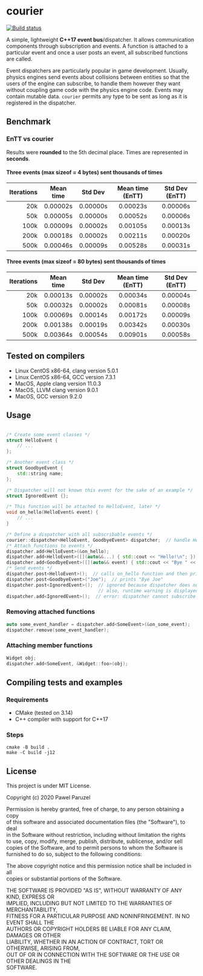 # courier

[![Build status](https://github.com/reconndev/courier/workflows/build/badge.svg)](https://github.com/reconndev/courier/actions)

A simple, lightweight **C++17 event bus**/dispatcher.
It allows communication components through subscription and events. A function is attached to a particular event and once a user posts an event, all subscribed functions are called.

Event dispatchers are particularly popular in game development. Usually, physics engines send events about collisions between entities so that the users of the engine can subscribe, to handle them however they want without coupling game code with the physics engine code. Events may contain mutable data. `courier` permits any type to be sent as long as it is registered in the dispatcher.

## Benchmark
### EnTT vs courier

Results were **rounded** to the 5th decimal place. Times are represented in **seconds**.

#### Three events (max sizeof = 4 bytes) sent thousands of times

| Iterations | Mean time | Std Dev  | Mean time (EnTT) | Std Dev (EnTT) |
| ---------: |:---------:| :-------:| :--------------: | :-------------:|
| 20k        | 0.00002s  | 0.00000s | 0.00023s         | 0.00006s       |
| 50k        | 0.00005s  | 0.00000s | 0.00052s         | 0.00006s       |
| 100k       | 0.00009s  | 0.00002s | 0.00105s         | 0.00013s       |
| 200k       | 0.00018s  | 0.00002s | 0.00211s         | 0.00020s       |
| 500k       | 0.00046s  | 0.00009s | 0.00528s         | 0.00031s       |

#### Three events (max sizeof = 80 bytes) sent thousands of times
| Iterations | Mean time | Std Dev  | Mean time (EnTT) | Std Dev (EnTT) |
| ---------: |:---------:| :-------:| :--------------: | :------------: |
| 20k        | 0.00013s  | 0.00002s | 0.00034s         | 0.00004s       |
| 50k        | 0.00032s  | 0.00002s | 0.00081s         | 0.00008s       |
| 100k       | 0.00069s  | 0.00014s | 0.00172s         | 0.00009s       |
| 200k       | 0.00138s  | 0.00019s | 0.00342s         | 0.00030s       |
| 500k       | 0.00364s  | 0.00054s | 0.00901s         | 0.00058s       |

## Tested on compilers
* Linux CentOS x86-64, clang version 5.0.1
* Linux CentOS x86-64, GCC version 7.3.1
* MacOS, Apple clang version 11.0.3 
* MacOS, LLVM clang version 9.0.1
* MacOS, GCC version 9.2.0

## Usage
```cpp

/* Create some event classes */
struct HelloEvent {
    // ...
};

/* Another event class */
struct GoodbyeEvent {
    std::string name;
};

/* Dispatcher will not known this event for the sake of an example */
struct IgnoredEvent {};

/* This function will be attached to HelloEvent, later */
void on_hello(HelloEvent& event) {
    // ...
}

/* Define a dispatcher with all subscribable events */
courier::dispatcher<HelloEvent, GoodbyeEvent> dispatcher;  // handle HelloEvent and GoodbyeEvent
/* Attach functions to events */
dispatcher.add<HelloEvent>(&on_hello);
dispatcher.add<HelloEvent>([](auto&&...) { std::cout << "Hello!\n"; });
dispatcher.add<GoodbyeEvent>([](auto&& event) { std::cout << "Bye " << event.name << '\n'; });
/* Send events */
dispatcher.post<HelloEvent>();  // calls on_hello function and then prints "Hello!"
dispatcher.post<GoodbyeEvent>("Joe");  // prints "Bye Joe"
dispatcher.post<IgnoredEvent>();  // ignored because dispatcher does not know IgnoredEvent
                                  // also, runtime warning is displayed
dispatcher.add<IgnoredEvent>();  // error: dispatcher cannot subscribe to an unspecified event
```

### Removing attached functions
```cpp
auto some_event_handler = dispatcher.add<SomeEvent>(&on_some_event);
dispatcher.remove(some_event_handler);
```

### Attaching member functions
```cpp
Widget obj;
dispatcher.add<SomeEvent, &Widget::foo>(obj);
```

## Compiling tests and examples
### Requirements
* CMake (tested on 3.14)
* C++ compiler with support for C++17

### Steps
```shell
cmake -B build .
make -C build -j12
```
## License

This project is under MIT License.

Copyright (c) 2020 Pawel Paruzel

Permission is hereby granted, free of charge, to any person obtaining a copy  
of this software and associated documentation files (the "Software"), to deal  
in the Software without restriction, including without limitation the rights  
to use, copy, modify, merge, publish, distribute, sublicense, and/or sell  
copies of the Software, and to permit persons to whom the Software is  
furnished to do so, subject to the following conditions:  


The above copyright notice and this permission notice shall be included in all  
copies or substantial portions of the Software.  


THE SOFTWARE IS PROVIDED "AS IS", WITHOUT WARRANTY OF ANY KIND, EXPRESS OR  
IMPLIED, INCLUDING BUT NOT LIMITED TO THE WARRANTIES OF MERCHANTABILITY,  
FITNESS FOR A PARTICULAR PURPOSE AND NONINFRINGEMENT. IN NO EVENT SHALL THE  
AUTHORS OR COPYRIGHT HOLDERS BE LIABLE FOR ANY CLAIM, DAMAGES OR OTHER  
LIABILITY, WHETHER IN AN ACTION OF CONTRACT, TORT OR OTHERWISE, ARISING FROM,  
OUT OF OR IN CONNECTION WITH THE SOFTWARE OR THE USE OR OTHER DEALINGS IN THE  
SOFTWARE.
